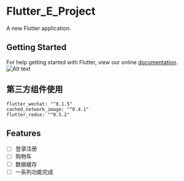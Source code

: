 # Flutter_E_Project

A new Flutter application.

## Getting Started

For help getting started with Flutter, view our online
[documentation](https://flutter.io/).
![Alt text](https://github.com/pj0579/Flutter_E_Project/blob/master/show.gif?raw=true)
## 第三方组件使用
  `flutter_wechat: "^0.1.5"`<br/>
  `cached_network_image: "^0.4.1"`<br/>
  `flutter_redux: "^0.5.2"`<br/>
## Features
- [ ]  登录注册
- [ ]  购物车
- [ ]  数据缓存
- [ ]  一系列功能完成
